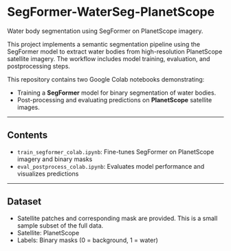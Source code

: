 # SegFormer-WaterSeg-PlanetScope
Water body segmentation using SegFormer on PlanetScope imagery.

This project implements a semantic segmentation pipeline using the SegFormer model to extract water bodies from high-resolution PlanetScope satellite imagery. 
The workflow includes model training, evaluation, and postprocessing steps.

This repository contains two Google Colab notebooks demonstrating:
- Training a **SegFormer** model for binary segmentation of water bodies.
- Post-processing and evaluating predictions on **PlanetScope** satellite images.

---

## Contents

- `train_segformer_colab.ipynb`: Fine-tunes SegFormer on PlanetScope imagery and binary masks
- `eval_postprocess_colab.ipynb`: Evaluates model performance and visualizes predictions

---

## Dataset

- Satellite patches and corresponding mask are provided. This is a small sample subset of the full data.
- Satellite: PlanetScope
- Labels: Binary masks (0 = background, 1 = water)
